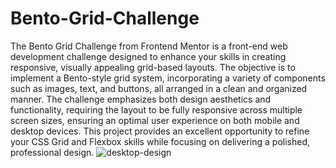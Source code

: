# Bento-Grid-Challenge
The Bento Grid Challenge from Frontend Mentor is a front-end web development challenge designed to enhance your skills in creating responsive, visually appealing grid-based layouts. The objective is to implement a Bento-style grid system, incorporating a variety of components such as images, text, and buttons, all arranged in a clean and organized manner. The challenge emphasizes both design aesthetics and functionality, requiring the layout to be fully responsive across multiple screen sizes, ensuring an optimal user experience on both mobile and desktop devices. This project provides an excellent opportunity to refine your CSS Grid and Flexbox skills while focusing on delivering a polished, professional design.
![desktop-design](https://github.com/user-attachments/assets/10bc42e7-84c1-4636-bdac-4376520286cc)

